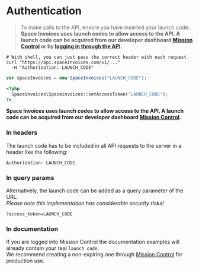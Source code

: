 # Authentication

> To make calls to the API, ensure you have inserted your launch code:  
> **Space Invoices uses launch codes to allow access to the API. A launch code can be acquired from our developer dashboard [Mission Control](http://spaceinvoices.com/signup) or by [logging in through the API](#log-in-an-account).**

```shell
# With shell, you can just pass the correct header with each request
curl "https://api.spaceinvoices.com/v1/..."
  -H "Authorization: LAUNCH_CODE"
```

```javascript
var spaceInvoices = new SpaceInvoices("LAUNCH_CODE");
```

```php
<?php
  Spaceinvoices\Spaceinvoices::setAccessToken("LAUNCH_CODE");
?>
```

**Space Invoices uses launch codes to allow access to the API. A launch code can be acquired from our developer dashboard [Mission Control](http://spaceinvoices.com/signup).**

### In headers

The launch code has to be included in all API requests to the server in a header like the following:

`Authorization: LAUNCH_CODE`

### In query params

Alternatively, the launch code can be added as a query parameter of the URL.  
_Please note this implementation has considerable security risks!_

`?access_token=LAUNCH_CODE`

### In documentation

If you are logged into Mission Control the documentation examples will already contain your real `launch code`.  
We recommend creating a non-expiring one through [Mission Control](https://spaceinvoices.com) for production use.
